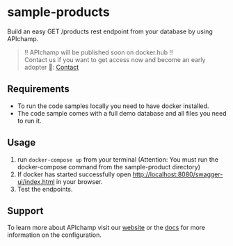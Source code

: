 # sample-products

Build an easy GET /products rest endpoint from your database by using APIchamp.

> ‼️ APIchamp will be published soon on docker.hub ‼️<br>
> Contact us if you want to get access now and become an early adopter 🚀: [Contact](https://www.apichamp.com/contact)

## Requirements

- To run the code samples locally you need to have docker installed.
- The code sample comes with a full demo database and all files you need to run it. 

## Usage
1. run `docker-compose up` from your terminal (Attention: You must run the docker-compose command from the sample-product directory)
2. If docker has started successfully open [http://localhost:8080/swagger-ui/index.html](http://localhost:8080/swagger-ui/index.html) in your browser.
3. Test the endpoints.

## Support

To learn more about APIchamp visit our [website](https://www.apichamp.com) or the [docs](https://docs.apichamp.com) for more information on the configuration.

